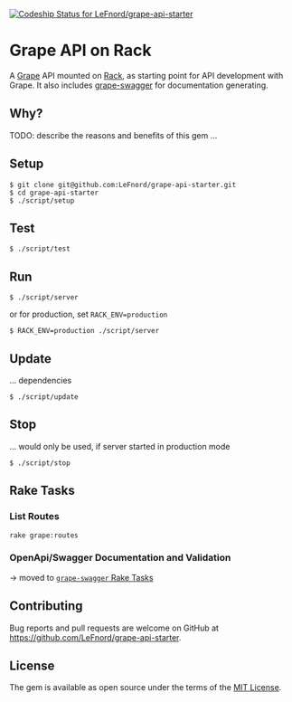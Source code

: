 [ ![Codeship Status for LeFnord/grape-api-starter](https://codeship.com/projects/12350290-4232-0134-4db1-5a9bff506e9c/status?branch=master)](https://codeship.com/projects/168124)

# Grape API on Rack

A [Grape](http://github.com/ruby-grape/grape) API mounted on [Rack](https://github.com/rack/rack), as starting point for API development with Grape. It also includes [grape-swagger](http://github.com/ruby-grape/grape-swagger) for documentation generating.

## Why?

TODO: describe the reasons and benefits of this gem …

## Setup

```
$ git clone git@github.com:LeFnord/grape-api-starter.git
$ cd grape-api-starter
$ ./script/setup
```

## Test

```
$ ./script/test
```

## Run

```
$ ./script/server
```

or for production, set `RACK_ENV=production`
```
$ RACK_ENV=production ./script/server
```

## Update
… dependencies
```
$ ./script/update
```

## Stop
… would only be used, if server started in production mode
```
$ ./script/stop
```

## Rake Tasks

### List Routes

```
rake grape:routes
```

### OpenApi/Swagger Documentation and Validation

-> moved to [`grape-swagger` Rake Tasks](https://github.com/ruby-grape/grape-swagger#rake-tasks)

## Contributing

Bug reports and pull requests are welcome on GitHub at https://github.com/LeFnord/grape-api-starter.


## License

The gem is available as open source under the terms of the [MIT License](LICENSE).
